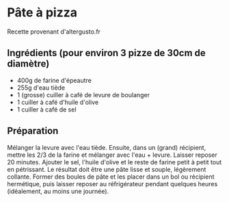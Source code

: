 # Pâte à pizza

Recette provenant d'altergusto.fr

## Ingrédients (pour environ 3 pizze de 30cm de diamètre)

- 400g de farine d'épeautre
- 255g d'eau tiède
- 1 (grosse) cuiller à café de levure de boulanger
- 1 cuiller à café d'huile d'olive
- 1 cuiller à café de sel

## Préparation 
Mélanger la levure avec l'eau tiède. Ensuite, dans un (grand) récipient, mettre les 2/3 de la farine et mélanger avec l'eau + levure.
Laisser reposer 20 minutes.
Ajouter le sel, l'huile d'olive et le reste de farine petit à petit tout en pétrissant. Le résultat doit être une pâte lisse et souple, légèrement collante.
Former des boules de pâte et les placer dans un bol ou récipient hermétique, puis laisser reposer au réfrigérateur pendant quelques heures (idéalement, au moins une journée).
